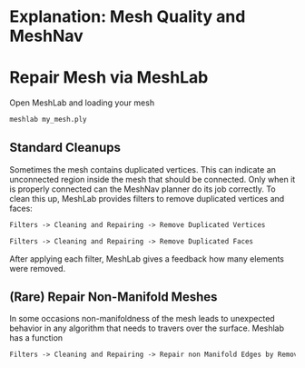 # Explanation: Mesh Quality and MeshNav



# Repair Mesh via MeshLab

Open MeshLab and loading your mesh
```bash
meshlab my_mesh.ply
```

## Standard Cleanups

Sometimes the mesh contains duplicated vertices. This can indicate an unconnected region inside the mesh that should be connected. Only when it is properly connected can the MeshNav planner do its job correctly. To clean this up, MeshLab provides filters to remove duplicated vertices and faces:

```txt
Filters -> Cleaning and Repairing -> Remove Duplicated Vertices
```

```txt
Filters -> Cleaning and Repairing -> Remove Duplicated Faces
```

After applying each filter, MeshLab gives a feedback how many elements were removed.

## (Rare) Repair Non-Manifold Meshes

In some occasions non-manifoldness of the mesh leads to unexpected behavior in any algorithm that needs to travers over the surface. Meshlab has a function

```txt
Filters -> Cleaning and Repairing -> Repair non Manifold Edges by Removing Faces
```





